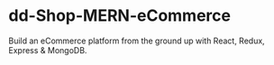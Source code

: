 # dd-Shop-MERN-eCommerce
Build an eCommerce platform from the ground up with React, Redux, Express &amp; MongoDB.
